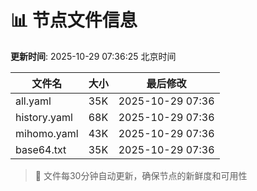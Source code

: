 # 📊 节点文件信息

**更新时间**: 2025-10-29 07:36:25 北京时间

| 文件名 | 大小 | 最后修改 |
|--------|------|----------|
| all.yaml | 35K | 2025-10-29 07:36 |
| history.yaml | 68K | 2025-10-29 07:36 |
| mihomo.yaml | 43K | 2025-10-29 07:36 |
| base64.txt | 35K | 2025-10-29 07:36 |

> 🔄 文件每30分钟自动更新，确保节点的新鲜度和可用性

